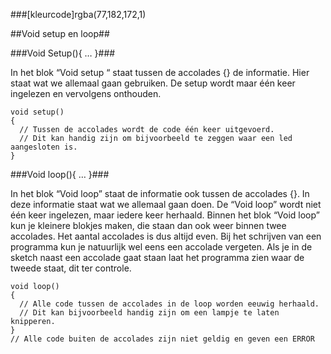 ###[kleurcode]rgba(77,182,172,1)

##Void setup en loop##

###Void Setup(){ … }###

In het blok “Void setup “ staat tussen de accolades {} de informatie. Hier staat wat we allemaal gaan gebruiken. De setup wordt maar één keer ingelezen en vervolgens onthouden.


``` Arduino C++
void setup()
{
  // Tussen de accolades wordt de code één keer uitgevoerd.
  // Dit kan handig zijn om bijvoorbeeld te zeggen waar een led aangesloten is.
}
```

###Void loop(){ … }###

In het blok “Void loop” staat de informatie ook tussen de accolades {}. In deze informatie staat wat we allemaal gaan doen. De “Void loop” wordt niet één keer ingelezen, maar iedere keer herhaald. Binnen het blok “Void loop” kun je kleinere blokjes maken, die staan dan ook weer binnen twee accolades. Het aantal accolades is dus altijd even. Bij het schrijven van een programma kun je natuurlijk wel eens een accolade vergeten. Als je in de sketch naast een accolade gaat staan laat het programma zien waar de tweede staat, dit ter controle.

``` Arduino C++
void loop()
{
  // Alle code tussen de accolades in de loop worden eeuwig herhaald.
  // Dit kan bijvoorbeeld handig zijn om een lampje te laten knipperen.
}
// Alle code buiten de accolades zijn niet geldig en geven een ERROR
```